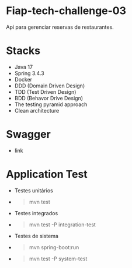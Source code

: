 # Fiap-tech-challenge-03
Api para gerenciar reservas de restaurantes.

# Stacks

- Java 17
- Spring 3.4.3
- Docker
- DDD (Domain Driven Design)
- TDD (Test Driven Design)
- BDD (Behavor Drive Design)
- The testing pyramid approach
- Clean architecture


# Swagger

- link

# Application Test

- Testes unitários
- >mvn test
  
- Testes integrados
- >mvn test -P integration-test
  
- Testes de sistema
- >mvn spring-boot:run
- >mvn test -P system-test
